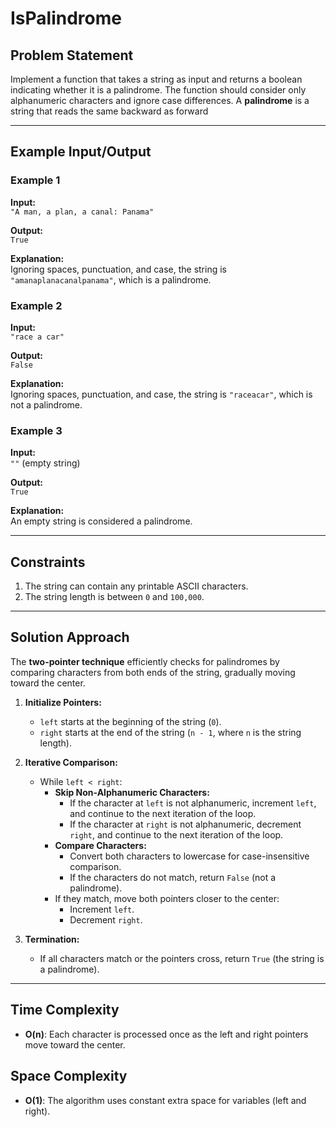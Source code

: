 # IsPalindrome

## Problem Statement
Implement a function that takes a string as input and returns a boolean indicating whether it is a palindrome. The function should consider only alphanumeric characters and ignore case differences.
A **palindrome** is a string that reads the same backward as forward

---

## Example Input/Output

### Example 1
**Input:**  
`"A man, a plan, a canal: Panama"`

**Output:**  
`True`

**Explanation:**  
Ignoring spaces, punctuation, and case, the string is `"amanaplanacanalpanama"`, which is a palindrome.

### Example 2
**Input:**  
`"race a car"`

**Output:**  
`False`

**Explanation:**  
Ignoring spaces, punctuation, and case, the string is `"raceacar"`, which is not a palindrome.

### Example 3
**Input:**  
`""` (empty string)

**Output:**  
`True`

**Explanation:**  
An empty string is considered a palindrome.

---

## Constraints
1. The string can contain any printable ASCII characters.
2. The string length is between `0` and `100,000`.

---

## Solution Approach
The **two-pointer technique** efficiently checks for palindromes by comparing characters from both ends of the string, gradually moving toward the center.

1. **Initialize Pointers:**
   - `left` starts at the beginning of the string (`0`).
   - `right` starts at the end of the string (`n - 1`, where `n` is the string length).

2. **Iterative Comparison:**
   - While `left < right`:
     - **Skip Non-Alphanumeric Characters:**
       - If the character at `left` is not alphanumeric, increment `left`, and continue to the next iteration of the loop.
       - If the character at `right` is not alphanumeric, decrement `right`, and continue to the next iteration of the loop.
     - **Compare Characters:**
       - Convert both characters to lowercase for case-insensitive comparison.
       - If the characters do not match, return `False` (not a palindrome).
     - If they match, move both pointers closer to the center:
       - Increment `left`.
       - Decrement `right`.

3. **Termination:**
   - If all characters match or the pointers cross, return `True` (the string is a palindrome).

---
## Time Complexity
- **O(n)**: Each character is processed once as the left and right pointers move toward the center.

## Space Complexity
- **O(1)**: The algorithm uses constant extra space for variables (left and right).